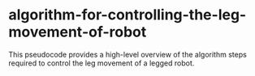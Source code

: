 # algorithm-for-controlling-the-leg-movement-of-robot
This pseudocode provides a high-level overview of the algorithm steps required to control the leg movement of a legged robot.
